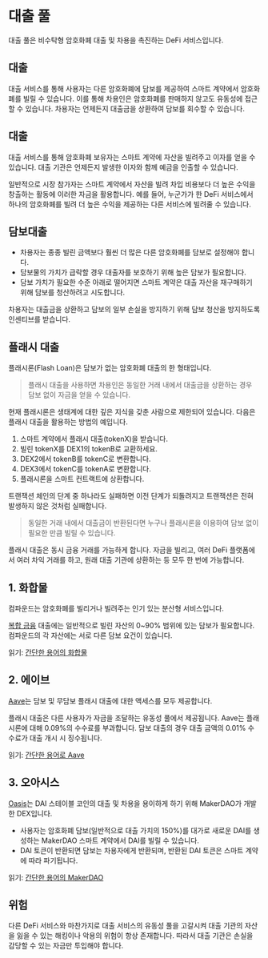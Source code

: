 # 대출 풀

대출 풀은 비수탁형 암호화폐 대출 및 차용을 촉진하는 DeFi 서비스입니다.

## 대출

대출 서비스를 통해 사용자는 다른 암호화폐에 담보를 제공하여 스마트 계약에서 암호화폐를 빌릴 수 있습니다. 이를 통해 차용인은 암호화폐를 판매하지 않고도 유동성에 접근할 수 있습니다. 차용자는 언제든지 대출금을 상환하여 담보를 회수할 수 있습니다.

## 대출

대출 서비스를 통해 암호화폐 보유자는 스마트 계약에 자산을 빌려주고 이자를 얻을 수 있습니다. 대출 기관은 언제든지 발생한 이자와 함께 예금을 인출할 수 있습니다.

일반적으로 시장 참가자는 스마트 계약에서 자산을 빌려 차입 비용보다 더 높은 수익을 창출하는 활동에 이러한 자금을 활용합니다. 예를 들어, 누군가가 한 DeFi 서비스에서 하나의 암호화폐를 빌려 더 높은 수익을 제공하는 다른 서비스에 빌려줄 수 있습니다.

## 담보대출

- 차용자는 종종 빌린 금액보다 훨씬 더 많은 다른 암호화폐를 담보로 설정해야 합니다.
- 담보물의 가치가 급락할 경우 대출자를 보호하기 위해 높은 담보가 필요합니다.
- 담보 가치가 필요한 수준 아래로 떨어지면 스마트 계약은 대출 자산을 재구매하기 위해 담보를 청산하려고 시도합니다.

차용자는 대출금을 상환하고 담보의 일부 손실을 방지하기 위해 담보 청산을 방지하도록 인센티브를 받습니다.

## 플래시 대출

플래시론(Flash Loan)은 담보가 없는 암호화폐 대출의 한 형태입니다.

> 플래시 대출을 사용하면 차용인은 동일한 거래 내에서 대출금을 상환하는 경우 담보 없이 자금을 얻을 수 있습니다.

현재 플래시론은 생태계에 대한 깊은 지식을 갖춘 사람으로 제한되어 있습니다. 다음은 플래시 대출을 활용하는 방법의 예입니다.

1. 스마트 계약에서 플래시 대출(tokenX)을 받습니다.
2. 빌린 tokenX를 DEX1의 tokenB로 교환하세요.
3. DEX2에서 tokenB를 tokenC로 변환합니다.
4. DEX3에서 tokenC를 tokenA로 변환합니다.
5. 플래시론을 스마트 컨트랙트에 상환합니다.

트랜잭션 체인의 단계 중 하나라도 실패하면 이전 단계가 되돌려지고 트랜잭션은 전혀 발생하지 않은 것처럼 실패합니다.

> 동일한 거래 내에서 대출금이 반환된다면 누구나 플래시론을 이용하여 담보 없이 필요한 만큼 빌릴 수 있습니다.

플래시 대출은 동시 금융 거래를 가능하게 합니다. 자금을 빌리고, 여러 DeFi 플랫폼에서 여러 차익 거래를 하고, 원래 대출 기관에 상환하는 등 모두 한 번에 가능합니다.

## 1. 화합물

컴파운드는 암호화폐를 빌리거나 빌려주는 인기 있는 분산형 서비스입니다.

[복합 금융](https://compound.finance/markets) 대출에는 일반적으로 빌린 자산의 0~90% 범위에 있는 담보가 필요합니다. 컴파운드의 각 자산에는 서로 다른 담보 요건이 있습니다.

읽기: [간단한 용어의 화합물](../../token_guides/ko/compound.md)

## 2. 에이브

[Aave](https://app.aave.com/home)는 담보 및 무담보 플래시 대출에 대한 액세스를 모두 제공합니다.

플래시 대출은 다른 사용자가 자금을 조달하는 유동성 풀에서 제공됩니다. Aave는 플래시론에 대해 0.09%의 수수료를 부과합니다. 담보 대출의 경우 대출 금액의 0.01% 수수료가 대출 개시 시 징수됩니다.

읽기: [간단한 용어로 Aave](../../token_guides/ko/aave.md)

## 3. 오아시스

[Oasis](https://oasis.app/)는 DAI 스테이블 코인의 대출 및 차용을 용이하게 하기 위해 MakerDAO가 개발한 DEX입니다.

- 사용자는 암호화폐 담보(일반적으로 대출 가치의 150%)를 대가로 새로운 DAI를 생성하는 MakerDAO 스마트 계약에서 DAI를 빌릴 수 있습니다.
- DAI 토큰이 반환되면 담보는 차용자에게 반환되며, 반환된 DAI 토큰은 스마트 계약에 따라 파기됩니다.

읽기: [간단한 용어의 MakerDAO](../../token_guides/ko/makerdao.md)

## 위험

다른 DeFi 서비스와 마찬가지로 대출 서비스의 유동성 풀을 고갈시켜 대출 기관의 자산을 잃을 수 있는 해킹이나 악용의 위험이 항상 존재합니다. 따라서 대출 기관은 손실을 감당할 수 있는 자금만 투입해야 합니다.